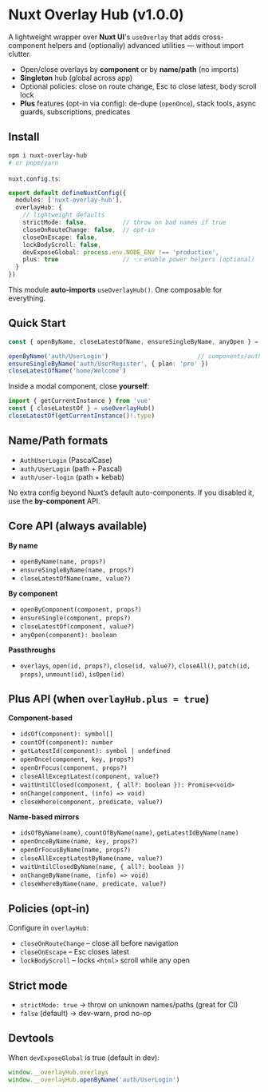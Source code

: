 # Nuxt Overlay Hub (v1.0.0)

A lightweight wrapper over **Nuxt UI**'s `useOverlay` that adds cross-component helpers and (optionally) advanced utilities — without import clutter.

- Open/close overlays by **component** or by **name/path** (no imports)
- **Singleton** hub (global across app)
- Optional policies: close on route change, Esc to close latest, body scroll lock
- **Plus** features (opt-in via config): de-dupe (`openOnce`), stack tools, async guards, subscriptions, predicates

## Install

```bash
npm i nuxt-overlay-hub
# or pnpm/yarn
```

`nuxt.config.ts`:

```ts
export default defineNuxtConfig({
  modules: ['nuxt-overlay-hub'],
  overlayHub: {
    // lightweight defaults
    strictMode: false,          // throw on bad names if true
    closeOnRouteChange: false,  // opt-in
    closeOnEscape: false,
    lockBodyScroll: false,
    devExposeGlobal: process.env.NODE_ENV !== 'production',
    plus: true                  // 👈 enable power helpers (optional)
  }
})
```

This module **auto-imports** `useOverlayHub()`. One composable for everything.

## Quick Start

```ts
const { openByName, closeLatestOfName, ensureSingleByName, anyOpen } = useOverlayHub()

openByName('auth/UserLogin')                         // components/auth/UserLogin.vue
ensureSingleByName('auth/UserRegister', { plan: 'pro' })
closeLatestOfName('home/Welcome')
```

Inside a modal component, close **yourself**:

```ts
import { getCurrentInstance } from 'vue'
const { closeLatestOf } = useOverlayHub()
closeLatestOf(getCurrentInstance()!.type)
```

## Name/Path formats

- `AuthUserLogin` (PascalCase)
- `auth/UserLogin` (path + Pascal)
- `auth/user-login` (path + kebab)

No extra config beyond Nuxt’s default auto-components. If you disabled it, use the **by-component** API.

## Core API (always available)

**By name**

- `openByName(name, props?)`
- `ensureSingleByName(name, props?)`
- `closeLatestOfName(name, value?)`

**By component**

- `openByComponent(component, props?)`
- `ensureSingle(component, props?)`
- `closeLatestOf(component, value?)`
- `anyOpen(component): boolean`

**Passthroughs**

- `overlays`, `open(id, props?)`, `close(id, value?)`, `closeAll()`, `patch(id, props)`, `unmount(id)`, `isOpen(id)`

## Plus API (when `overlayHub.plus = true`)

**Component-based**

- `idsOf(component): symbol[]`
- `countOf(component): number`
- `getLatestId(component): symbol | undefined`
- `openOnce(component, key, props?)`
- `openOrFocus(component, props?)`
- `closeAllExceptLatest(component, value?)`
- `waitUntilClosed(component, { all?: boolean }): Promise<void>`
- `onChange(component, (info) => void)`
- `closeWhere(component, predicate, value?)`

**Name-based mirrors**

- `idsOfByName(name)`, `countOfByName(name)`, `getLatestIdByName(name)`
- `openOnceByName(name, key, props?)`
- `openOrFocusByName(name, props?)`
- `closeAllExceptLatestByName(name, value?)`
- `waitUntilClosedByName(name, { all?: boolean })`
- `onChangeByName(name, (info) => void)`
- `closeWhereByName(name, predicate, value?)`

## Policies (opt-in)

Configure in `overlayHub`:
- `closeOnRouteChange` – close all before navigation
- `closeOnEscape` – Esc closes latest
- `lockBodyScroll` – locks `<html>` scroll while any open

## Strict mode

- `strictMode: true` → throw on unknown names/paths (great for CI)
- `false` (default) → dev-warn, prod no-op

## Devtools

When `devExposeGlobal` is true (default in dev):

```js
window.__overlayHub.overlays
window.__overlayHub.openByName('auth/UserLogin')
```